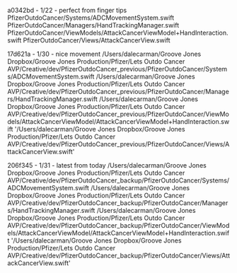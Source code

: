 a0342bd - 1/22 - perfect from finger tips
PfizerOutdoCancer/Systems/ADCMovementSystem.swift
PfizerOutdoCancer/Managers/HandTrackingManager.swift
PfizerOutdoCancer/ViewModels/AttackCancerViewModel+HandInteraction.swift
PfizerOutdoCancer/Views/AttackCancerView.swift

17d621a - 1/30 - nice movement
/Users/dalecarman/Groove Jones Dropbox/Groove Jones Production/Pfizer/Lets Outdo Cancer AVP/Creative/dev/PfizerOutdoCancer_previous/PfizerOutdoCancer/Systems/ADCMovementSystem.swift
/Users/dalecarman/Groove Jones Dropbox/Groove Jones Production/Pfizer/Lets Outdo Cancer AVP/Creative/dev/PfizerOutdoCancer_previous/PfizerOutdoCancer/Managers/HandTrackingManager.swift
/Users/dalecarman/Groove Jones Dropbox/Groove Jones Production/Pfizer/Lets Outdo Cancer AVP/Creative/dev/PfizerOutdoCancer_previous/PfizerOutdoCancer/ViewModels/AttackCancerViewModel/AttackCancerViewModel+HandInteraction.swift
'/Users/dalecarman/Groove Jones Dropbox/Groove Jones Production/Pfizer/Lets Outdo Cancer AVP/Creative/dev/PfizerOutdoCancer_previous/PfizerOutdoCancer/Views/AttackCancerView.swift'

206f345 - 1/31 - latest from today
/Users/dalecarman/Groove Jones Dropbox/Groove Jones Production/Pfizer/Lets Outdo Cancer AVP/Creative/dev/PfizerOutdoCancer_backup/PfizerOutdoCancer/Systems/ADCMovementSystem.swift
/Users/dalecarman/Groove Jones Dropbox/Groove Jones Production/Pfizer/Lets Outdo Cancer AVP/Creative/dev/PfizerOutdoCancer_backup/PfizerOutdoCancer/Managers/HandTrackingManager.swift
/Users/dalecarman/Groove Jones Dropbox/Groove Jones Production/Pfizer/Lets Outdo Cancer AVP/Creative/dev/PfizerOutdoCancer_backup/PfizerOutdoCancer/ViewModels/AttackCancerViewModel/AttackCancerViewModel+HandInteraction.swift
'/Users/dalecarman/Groove Jones Dropbox/Groove Jones Production/Pfizer/Lets Outdo Cancer AVP/Creative/dev/PfizerOutdoCancer_backup/PfizerOutdoCancer/Views/AttackCancerView.swift'

